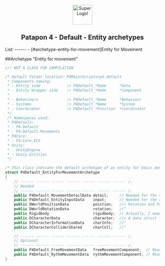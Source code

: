 <html>
    <p align="center">
    <img src="https://pre00.deviantart.net/4960/th/pre/i/2017/334/1/6/_patapon_4_tlb__p4_logo_variant_2_by_guerro323-dbvceq0.png" alt="Super Logo!" width="64" height="64" />
    </p>
    <h2 align="center">
    Patapon 4 - Default - Entity archetypes
    </h2>
</html>
List:
------
- [#archetype-entity-for-movement]Entity for Movement

##Archetype "Entity for movement"
```c#
//! NOT A CLASS FOR COMPILATION

/* Default Folder location: P4Main>Scripts>p4.default
 * Components naming:
 * - Entity side            :> P4Default_*Name      *Data
 * - Entity Wrapper side    :> P4Default_*Name      *Component
 *
 * - Behaviours             :> P4Default_*Name      *Behaviour
 * - Systems                :> P4Default_*Name      *System
 * - Coordinator            :> P4Default_*Function  *Coordinator
 */
 /* Namespaces used:
 * P4Default:
 * - P4.Default
 * - P4.Default.Movements
 * P4Core:
 * - P4.Core.ECS
 * Unity:
 * - UnityEngine
 * - Unity.Entities
 */

/* This class indicate the default archetype of an entity for basic movements (Free and Rythmics) */
struct P4Default_EntityForMovementArchetype
{
    // ------ ------ ------ ------ ------ ------ ------ /.
    // Needed
    // ------ ------ ------ ------ ------ ------ ------ /.
    public P4Default_MovementDetailData detail;     // Needed for the coordinator and systems. (RW for the Coordinator and R for the Systems)
    public P4Default_EntityInputData    input;      // Needed for the coordinator and systems. (RW for the Coordinator and Input system, and R for the other Systems)
    public DWorldPositionData           position;   //< Rotation and Position can be combined to TWorldTransform (RW)
    public DWorldRotationData           rotation;   //^
    public Rigidbody                    rigidbody;  // Actually, I need to think if we reaaaally need a rigidbody
    public DCharacterData               character;  //< A data struct from stormium. I don't know if I keep it.
    public DCharacterInformationData    charInfo;   //^
    public DCharacterColliderShared     charColl;   //^

    // ------ ------ ------ ------ ------ ------ ------ /.
    // Optional
    // ------ ------ ------ ------ ------ ------ ------ /.
    public P4Default_FreeMovementData   freeMovementComponent;  // Read-only
    public P4Default_RythmMovementData  rythmMovementComponent; // Read-only
}
```